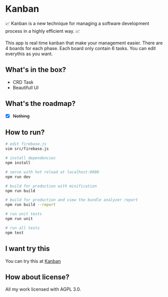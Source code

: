 # Kanban
 :chart_with_upwards_trend: Kanban is a new technique for managing a software development process in a highly efficient way. :chart_with_upwards_trend:
 
 This app is real time kanban that make your management easier. There are 4 boards for each phase. Each board only contain 6 tasks. You can edit everythis as you want.

## What's in the box?

* CRD Task
* Beautifull UI

## What's the roadmap?

- [x] ~~Nothing~~

## How to run?

``` bash
# edit firebase.js
vim src/firebase.js

# install dependencies
npm install

# serve with hot reload at localhost:8080
npm run dev

# build for production with minification
npm run build

# build for production and view the bundle analyzer report
npm run build --report

# run unit tests
npm run unit

# run all tests
npm test
```

## I want try this

You can try this at [Kanban](http://kanban.dhnlr.com)

## How about license?
All my work licensed with AGPL 3.0.
